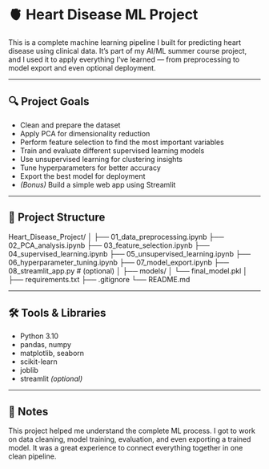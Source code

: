 # 🫀 Heart Disease ML Project

This is a complete machine learning pipeline I built for predicting heart disease using clinical data. It’s part of my AI/ML summer course project, and I used it to apply everything I’ve learned — from preprocessing to model export and even optional deployment.

---

## 🔍 Project Goals

- Clean and prepare the dataset
- Apply PCA for dimensionality reduction
- Perform feature selection to find the most important variables
- Train and evaluate different supervised learning models
- Use unsupervised learning for clustering insights
- Tune hyperparameters for better accuracy
- Export the best model for deployment
- _(Bonus)_ Build a simple web app using Streamlit

---

## 📂 Project Structure

Heart_Disease_Project/
│
├── 01_data_preprocessing.ipynb
├── 02_PCA_analysis.ipynb
├── 03_feature_selection.ipynb
├── 04_supervised_learning.ipynb
├── 05_unsupervised_learning.ipynb
├── 06_hyperparameter_tuning.ipynb
├── 07_model_export.ipynb
├── 08_streamlit_app.py # (optional)
│
├── models/
│ └── final_model.pkl
│
├── requirements.txt
├── .gitignore
└── README.md

---

## 🛠️ Tools & Libraries

- Python 3.10
- pandas, numpy
- matplotlib, seaborn
- scikit-learn
- joblib
- streamlit _(optional)_

---

## 📌 Notes

This project helped me understand the complete ML process. I got to work on data cleaning, model training, evaluation, and even exporting a trained model. It was a great experience to connect everything together in one clean pipeline.
